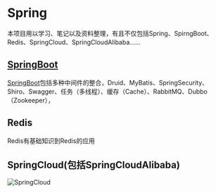 # Spring

本项目用以学习、笔记以及资料整理，有且不仅包括Spring、SpirngBoot、Redis、SpringCloud、SpringCloudAlibaba......

## [SpringBoot](https://gitee.com/ckisaboy/spring/tree/master/SpringBoot)

[SpringBoot](https://gitee.com/ckisaboy/spring/tree/master/SpringBoot)包括多种中间件的整合，Druid、MyBatis、SpringSecurity、Shiro、Swagger、任务（多线程）、缓存（Cache）、RabbitMQ、Dubbo（Zookeeper），

## Redis

Redis有基础知识到Redis的应用

## SpringCloud(包括SpringCloudAlibaba)



![SpringCloud](README.assets/1609683765035_image.png)